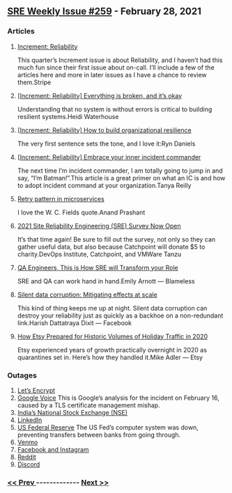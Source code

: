 ## [SRE Weekly Issue #259](https://sreweekly.com/sre-weekly-issue-259/) - February 28, 2021
### Articles

1. [Increment: Reliability](https://increment.com/reliability/)

    This quarter’s Increment issue is about Reliability, and I haven’t had this much fun since their first issue about on-call. I’ll include a few of the articles here and more in later issues as I have a chance to review them.Stripe
1. [[Increment: Reliability] Everything is broken, and it’s okay](https://increment.com/reliability/failure-is-okay/)

    Understanding that no system is without errors is critical to building resilient systems.Heidi Waterhouse
1. [[Increment: Reliability] How to build organizational resilience](https://increment.com/reliability/how-to-build-organizational-resilience/)

    The very first sentence sets the tone, and I love it:Ryn Daniels
1. [[Increment: Reliability] Embrace your inner incident commander](https://increment.com/reliability/technical-incident-command/)

    The next time I’m incident commander, I am totally going to jump in and say, “I’m Batman!”.This article is a great primer on what an IC is and how to adopt incident command at your organization.Tanya Reilly
1. [Retry pattern in microservices](https://engineering.mercari.com/en/blog/entry/20210126-retry-pattern-in-microservices/)

    I love the W. C. Fields quote.Anand Prashant
1. [2021 Site Reliability Engineering (SRE) Survey Now Open](https://devops.com/2021-site-reliability-engineering-sre-survey-now-open/)

    It’s that time again! Be sure to fill out the survey, not only so they can gather useful data, but also because Catchpoint will donate $5 to charity.DevOps Institute, Catchpoint, and VMWare Tanzu
1. [QA Engineers, This is How SRE will Transform your Role](https://www.blameless.com/blog/how-sre-will-transform-qa)

    SRE and QA can work hand in hand.Emily Arnott — Blameless
1. [Silent data corruption: Mitigating effects at scale](https://engineering.fb.com/2021/02/23/data-infrastructure/silent-data-corruption/)

    This kind of thing keeps me up at night. Silent data corruption can destroy your reliability just as quickly as a backhoe on a non-redundant link.Harish Dattatraya Dixit — Facebook
1. [How Etsy Prepared for Historic Volumes of Holiday Traffic in 2020](https://codeascraft.com/2021/02/25/how-etsy-prepared-for-historic-volumes-of-holiday-traffic-in-2020/)

    Etsy experienced years of growth practically overnight in 2020 as quarantines set in. Here’s how they handled it.Mike Adler — Etsy
### Outages

1. [Let’s Encrypt](https://status.io/pages/incident/55957a99e800baa4470002da/6032bcc06a601504d1dbbdf0)
1. [Google Voice](https://static.googleusercontent.com/media/www.google.com/en//appsstatus/ir/to3hkm2wc4v4xq7.pdf)
    This is Google’s analysis for the incident on February 16, caused by a TLS certificate management mishap.
1. [India’s National Stock Exchange (NSE)](https://zeenews.india.com/markets/nse-trading-halt-no-impact-to-trading-system-but-online-risk-management-system-affected-2344210.html)
1. [LinkedIn](https://www.theverge.com/2021/2/23/22297620/linkedin-down-outage-issues)
1. [US Federal Reserve](https://www.wsj.com/articles/fed-attributes-payment-systems-outage-to-human-error-11614297673)
    The US Fed’s computer system was down, preventing transfers between banks from going through.
1. [Venmo](https://www.androidpolice.com/2021/02/22/major-venmo-outage-has-been-preventing-payments-from-going-through/)
1. [Facebook and Instagram](https://www.mirror.co.uk/tech/breaking-facebook-instagram-down-thousands-23566924)
1. [Reddit](https://reddit.statuspage.io/incidents/wsrwszw4x5td)
1. [Discord](https://discord.statuspage.io/incidents/ls953q6yk8wb)

### [ << Prev ](sreweekly-258.md) ------------- [ Next >> ](sreweekly-260.md)